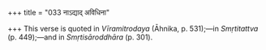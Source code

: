 +++
title = "033 नाऽद्याद् अविधिना"

+++
This verse is quoted in *Vīramitrodaya* (Āhnika, p. 531);—in
*Smṛtitattva* (p. 449);—and in *Smṛtisāroddhāra* (p. 301).


